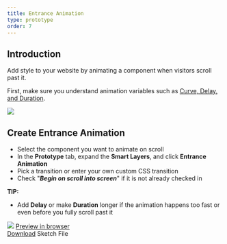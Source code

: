 ```yaml
---
title: Entrance Animation
type: prototype
order: 7
---
```


## Introduction
Add style to your website by animating a component  when visitors scroll past it.

First, make sure you understand animation variables such as [Curve, Delay, and Duration](https://support.animaapp.com/launchpad/animation-easing-curve-explained).  

![](https://downloads.intercomcdn.com/i/o/95402827/b326f271de490c391be334c5/Entrance+Animation+v3.png)

## Create Entrance Animation

 -  Select the component you want to animate on scroll
 -  In the **Prototype** tab, expand the **Smart Layers**, and click **Entrance Animation**  
 -  Pick a transition or enter your own custom CSS transition
 -  Check "_**Begin on scroll into screen**_" if it is not already checked in

**TIP:** 

 - Add **Delay** or make **Duration** longer if the animation happens too fast or even before you fully scroll past it

![](https://downloads.intercomcdn.com/i/o/93599505/00da4025f50dc0a154302833/Animation+on+Scroll+demo.gif)
[Preview in browser](https://winter-wildflower-1.animaapp.io/preview/uj66Qdc/desktophd)  
[Download](https://www.dropbox.com/s/8ehr3mwtt3qrycz/Animation%20on%20Scroll.sketch?dl=1) Sketch File
